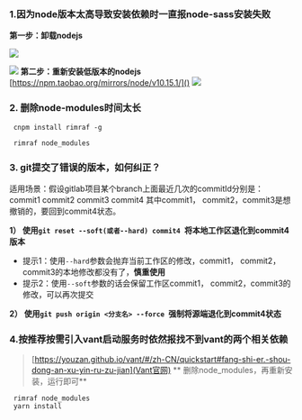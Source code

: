 ### 1.因为node版本太高导致安装依赖时一直报node-sass安装失败

**第一步：卸载nodejs**

![](https://user-gold-cdn.xitu.io/2020/4/8/171575771cbc6297?w=693&h=175&f=png&s=17368)

![](https://user-gold-cdn.xitu.io/2020/4/8/171575830f7d9ed2?w=1060&h=324&f=png&s=42658)
**第二步：重新安装低版本的nodejs**
[https://npm.taobao.org/mirrors/node/v10.15.1/]()
![](https://user-gold-cdn.xitu.io/2020/4/8/171575ba406911b7?w=1150&h=743&f=png&s=114929)
### 2. 删除node-modules时间太长

```
 cnpm install rimraf -g
 
 rimraf node_modules
```

### 3. git提交了错误的版本，如何纠正？

适用场景：假设gitlab项目某个branch上面最近几次的commitId分别是：
commit1
commit2
commit3
commit4
其中commit1， commit2，commit3是想撤销的，要回到commit4状态。

**1） 使用`git reset --soft(或者--hard) commit4 `将本地工作区退化到commit4版本**
- 提示1：使用` --hard `参数会抛弃当前工作区的修改，commit1， commit2，commit3的本地修改都没有了，**慎重使用**
- 提示2：使用` --soft `参数的话会保留工作区commit1， commit2，commit3的修改，可以再次提交

**2） 使用`git push origin <分支名> --force `强制将源端退化到commit4状态**

### 4.按推荐按需引入vant启动服务时依然报找不到vant的两个相关依赖
> [https://youzan.github.io/vant/#/zh-CN/quickstart#fang-shi-er.-shou-dong-an-xu-yin-ru-zu-jian](Vant官网)
> ** 删除node_modules，再重新安装，运行即可**
```
 rimraf node_modules 
 yarn install 
```